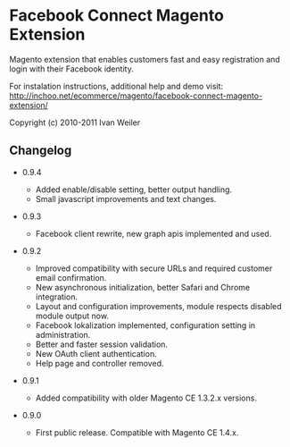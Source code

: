 Facebook Connect Magento Extension
==================================

Magento extension that enables customers fast and easy registration and login with their Facebook identity.

For instalation instructions, additional help and demo visit:  
<http://inchoo.net/ecommerce/magento/facebook-connect-magento-extension/>

Copyright (c) 2010-2011 Ivan Weiler

Changelog
---------

* 0.9.4

  * Added enable/disable setting, better output handling.
  * Small javascript improvements and text changes.

* 0.9.3
  
  * Facebook client rewrite, new graph apis implemented and used.

* 0.9.2

  * Improved compatibility with secure URLs and required customer email confirmation.
  * New asynchronous initialization, better Safari and Chrome integration.
  * Layout and configuration improvements, module respects disabled module output now.
  * Facebook lokalization implemented, configuration setting in administration.
  * Better and faster session validation.
  * New OAuth client authentication.
  * Help page and controller removed.

* 0.9.1

  * Added compatibility with older Magento CE 1.3.2.x versions.
 
* 0.9.0

  * First public release. Compatible with Magento CE 1.4.x.
